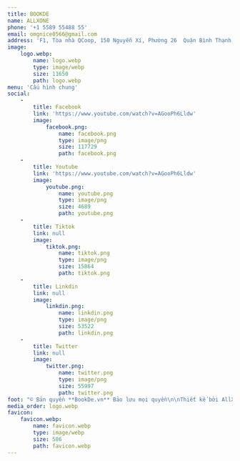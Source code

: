 ```yaml
---
title: BOOKDE
name: ALLXONE
phone: '+1 5589 55488 55'
email: omgnice0566@gmail.com
address: 'F1, Tòa nhà QCoop, 150 Nguyễn Xí, Phường 26  Quận Bình Thạnh, Thành phố Hồ Chí Minh, Việt Nam'
image:
    logo.webp:
        name: logo.webp
        type: image/webp
        size: 11650
        path: logo.webp
menu: 'Cấu hình chung'
social:
    -
        title: Facebook
        link: 'https://www.youtube.com/watch?v=AGooPh6Lldw'
        image:
            facebook.png:
                name: facebook.png
                type: image/png
                size: 117729
                path: facebook.png
    -
        title: Youtube
        link: 'https://www.youtube.com/watch?v=AGooPh6Lldw'
        image:
            youtube.png:
                name: youtube.png
                type: image/png
                size: 4689
                path: youtube.png
    -
        title: Tiktok
        link: null
        image:
            tiktok.png:
                name: tiktok.png
                type: image/png
                size: 15864
                path: tiktok.png
    -
        title: Linkdin
        link: null
        image:
            linkdin.png:
                name: linkdin.png
                type: image/png
                size: 53522
                path: linkdin.png
    -
        title: Twitter
        link: null
        image:
            twitter.png:
                name: twitter.png
                type: image/png
                size: 55997
                path: twitter.png
foot: "© Bản quyền **BookDe.vn** Bảo lưu mọi quyền\n\nThiết kế bởi AllXone"
media_order: logo.webp
favicon:
    favicon.webp:
        name: favicon.webp
        type: image/webp
        size: 586
        path: favicon.webp
---
```


